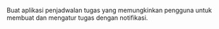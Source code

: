 Buat aplikasi penjadwalan tugas yang memungkinkan pengguna untuk membuat dan mengatur tugas dengan notifikasi. 
